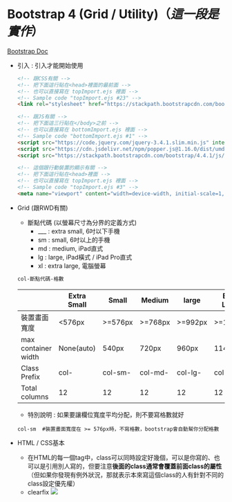 # Bootstrap 4 (Grid / Utility)（*這一段是實作*）
[Bootstrap Doc](https://getbootstrap.com/docs/4.4/getting-started/introduction/)

* 引入 : 引入才能開始使用
    ```html
    <!-- 跟CSS有關 -->
    <!-- 把下面這行貼在<head>裡面的最前面 --> 
    <!-- 也可以直接寫在 topImport.ejs 裡面 -->
    <!-- Sample code "topImport.ejs #23" -->
    <link rel="stylesheet" href="https://stackpath.bootstrapcdn.com/bootstrap/4.4.1/css/bootstrap.min.css" integrity="sha384-Vkoo8x4CGsO3+Hhxv8T/Q5PaXtkKtu6ug5TOeNV6gBiFeWPGFN9MuhOf23Q9Ifjh" crossorigin="anonymous">
    
    <!-- 跟JS有關 -->
    <!-- 把下面這三行貼在</body>之前 --> 
    <!-- 也可以直接寫在 bottomImport.ejs 裡面 -->
    <!-- Sample code "bottomImport.ejs #1" -->
    <script src="https://code.jquery.com/jquery-3.4.1.slim.min.js" integrity="sha384-J6qa4849blE2+poT4WnyKhv5vZF5SrPo0iEjwBvKU7imGFAV0wwj1yYfoRSJoZ+n" crossorigin="anonymous"></script>
    <script src="https://cdn.jsdelivr.net/npm/popper.js@1.16.0/dist/umd/popper.min.js" integrity="sha384-Q6E9RHvbIyZFJoft+2mJbHaEWldlvI9IOYy5n3zV9zzTtmI3UksdQRVvoxMfooAo" crossorigin="anonymous"></script>
    <script src="https://stackpath.bootstrapcdn.com/bootstrap/4.4.1/js/bootstrap.min.js" integrity="sha384-wfSDF2E50Y2D1uUdj0O3uMBJnjuUD4Ih7YwaYd1iqfktj0Uod8GCExl3Og8ifwB6" crossorigin="anonymous"></script>
    
    <!-- 這個跟行動裝置的顯示有關 -->
    <!-- 把下面這行貼在<head>裡面 -->
    <!-- 也可以直接寫在 topImport.ejs 裡面 -->
    <!-- Sample code "topImport.ejs #3" -->
    <meta name="viewport" content="width=device-width, initial-scale=1, shrink-to-fit=no">
    ```
* Grid (跟RWD有關)
    * 斷點代碼 (以螢幕尺寸為分界的定義方式)
        * ___ : extra small, 6吋以下手機
        * sm : small, 6吋以上的手機
        * md : medium, iPad直式
        * lg : large, iPad橫式 / iPad Pro直式
        * xl : extra large, 電腦螢幕
    ```html
    col-斷點代碼-格數
    ```
    |                     | Extra Small | Small    | Medium   | large    | Extra Large |
    | ------------------- | ----------- | -------- | -------- | -------- | ----------- |
    |    裝置畫面寬度       | <576px      | >=576px  | >=768px  | >=992px  | >=1200px    |
    | max container width | None(auto)  | 540px    | 720px    | 960px    | 1140px      |
    | Class Prefix        | col-       | col-sm- | col-md- | col-lg- | col-xl-    |
    | Total columns       |     12      |   12     |  12      |    12    |      12     |

    * 特別說明 : 如果要讓欄位寬度平均分配，則不要寫格數就好
    ```
    col-sm  #裝置畫面寬度在 >= 576px時，不寫格數，bootstrap會自動幫你分配格數
    ```

* HTML / CSS基本
    * 在HTML的每一個tag中，class可以同時設定好幾個，可以是你寫的、也可以是引用別人寫的，但要注意**後面的class通常會覆蓋前面class的屬性**（但如果你發現有例外狀況，那就表示本來寫這個class的人有針對不同的class設定優先權）
    * clearfix
        ![](https://i.imgur.com/b6v9IfJ.png)